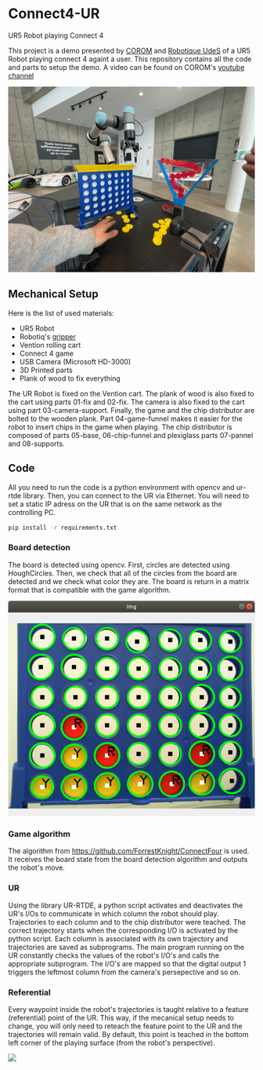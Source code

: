 # Connect4-UR
UR5 Robot playing Connect 4

This project is a demo presented by [COROM](https://corom.ca/en/) and [Robotique UdeS](https://robotiqueudes.ca/) of a UR5 Robot playing connect 4 againt a user. This repository contains all the code and parts to setup the demo. A video can be found on COROM's [youtube channel](https://www.youtube.com/channel/UCWvofj-kaz6MWmn6LcGPxmg/videos)

![](imgs/photo.jpeg)

## Mechanical Setup
Here is the list of used materials:
- UR5 Robot
- Robotiq's [gripper](https://robotiq.com/fr/produits/main-adaptative-a-2-doigts-2f85-140)
- Vention rolling cart
- Connect 4 game
- USB Camera (Microsoft HD-3000)
- 3D Printed parts
- Plank of wood to fix everything  

The UR Robot is fixed on the Vention cart. The plank of wood is also fixed to the cart using parts 01-fix and 02-fix.
The camera is also fixed to the cart using part 03-camera-support.
Finally, the game and the chip distributor are bolted to the wooden plank. Part 04-game-funnel makes it easier for the robot to insert chips in the game when playing. The chip distributor is composed of parts 05-base, 06-chip-funnel and plexiglass parts 07-pannel and 08-supports.

## Code

All you need to run the code is a python environment with opencv and ur-rtde library. Then, you can connect to the UR via Ethernet. You will need to set a static IP adress on the UR that is on the same network as the controlling PC.

```bash
pip install -r requirements.txt
```

### Board detection
The board is detected using opencv. First, circles are detected using HoughCircles. Then, we check that all of the circles from the board are detected and we check what color they are. The board is return in a matrix format that is compatible with the game algorithm.

![](imgs/board.png)


### Game algorithm
The algorithm from https://github.com/ForrestKnight/ConnectFour is used. It receives the board state from the board detection algorithm and outputs the robot's move.

### UR
Using the library UR-RTDE, a python script activates and deactivates the UR's I/Os to communicate in which column the robot should play. Trajectories to each column and to the chip distributor were teached. The correct trajectory starts when the corresponding I/O is activated by the python script. Each column is associated with its own trajectory and trajectories are saved as subprograms. The main program running on the UR constantly checks the values of the robot's I/O's and calls the appropriate subprogram. The I/O's are mapped so that the digital output 1 triggers the leftmost column from the camera's persepective and so on. 

### Referential
Every waypoint inside the robot's trajectories is taught relative to a feature (referential) point of the UR. This way, if the mecanical setup needs to change, you will only need to reteach the feature point to the UR and the trajectories will remain valid. By default, this point is teached in the bottom left corner of the playing surface (from the robot's perspective).

![](imgs/referential_UR.jpeg)



